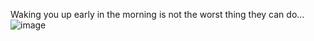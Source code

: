 Waking you up early in the morning is not the worst thing they can do...
![image](https://github.com/user-attachments/assets/9e3e63c3-7c31-419e-a779-02f91a8a0d57)
